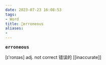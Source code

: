 ```yaml
---
date: 2023-07-23 16:08:53
tags: 
- Word
title: 📖erroneous
aliases: 
- 
---
```


<pre><strong>erroneous</strong></pre>
[ɪ'ronɪəs]
adj. not correct 错误的
[[inaccurate]]